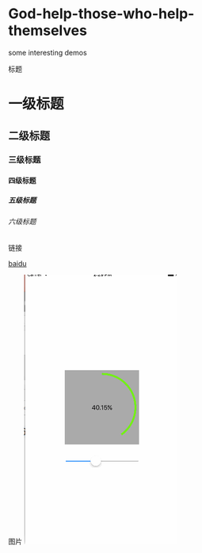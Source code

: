 # God-help-those-who-help-themselves
some interesting demos

标题
# 一级标题
## 二级标题
### 三级标题
#### 四级标题
##### 五级标题
###### 六级标题

链接

[baidu](https://www.baidu.com)

图片
![image](https://github.com/ZhengYaWei1992/ZWProgressView/blob/master/Untitled3.gif)

